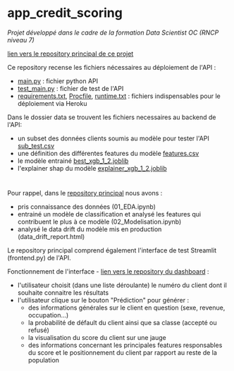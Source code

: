 # app_credit_scoring
*Projet développé dans le cadre de la formation Data Scientist OC (RNCP niveau 7)*

[lien vers le repository principal de ce projet](https://github.com/estellec18/modele_de_scoring)

Ce repository recense les fichiers nécessaires au déploiement de l'API :
- [main.py](main.py) : fichier python API
- [test_main.py](test_main.py) : fichier de test de l'API
- [requirements.txt](requirements.txt), [Procfile](Procfile), [runtime.txt](runtime.txt) : fichiers indispensables pour le déploiement via Heroku

Dans le dossier data se trouvent les fichiers necessaires au backend de l'API:
- un subset des données clients soumis au modèle pour tester l'API [sub_test.csv](data/sub_test.csv)
- une définition des différentes features du modèle [features.csv](data/features.csv)
- le modèle entrainé [best_xgb_1_2.joblib](data/best_xgb_1_2.joblib)
- l'explainer shap du modèle [explainer_xgb_1_2.joblib](data/explainer_xgb_1_2.joblib)

#

Pour rappel, dans le [repository principal](https://github.com/estellec18/modele_de_scoring) nous avons :
* pris connaissance des données (01_EDA.ipynb)
* entrainé un modèle de classification et analysé les features qui contribuent le plus à ce modèle (02_Modelisation.ipynb)
* analysé le data drift du modèle mis en production (data_drift_report.html)

Le repository principal comprend également l'interface de test Streamlit (frontend.py) de l'API.

Fonctionnement de l'interface - [lien vers le repository du dashboard](https://github.com/estellec18/dashboard_credit_scoring) :
- l'utilisateur choisit (dans une liste déroulante) le numéro du client dont il souhaite connaitre les résultats
- l'utilisateur clique sur le bouton "Prédiction" pour générer :
    - des informations générales sur le client en question (sexe, revenue, occupation...)
    - la probabilité de défault du client ainsi que sa classe (accepté ou refusé)
    - la visualisation du score du client sur une jauge
    - des informations concernant les principales features responsables du score et le positionnement du client par rapport au reste de la population





